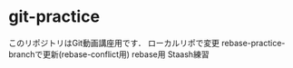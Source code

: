 # git-practice
このリポジトリはGit動画講座用です．
ローカルリポで変更
rebase-practice-branchで更新(rebase-conflict用)
rebase用
Staash練習


